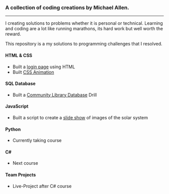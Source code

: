 ### A collection of coding creations by Michael Allen.
***

I creating solutions to problems whether it is personal or technical. Learning and coding are a lot like running marathons, its hard work but well worth the reward.

This repository is a my solutions to programming challenges that I resolved.

#### HTML & CSS

* Built a [login page](/HTML-CSS/Login-Page) using HTML
* Built [CSS Animation](/HTML-CSS/CSS-Animation)

#### SQL Database
* Built a [Community Library Database](/SQL/Library-Pratical) Drill

#### JavaScript
* Built a script to create a [slide show](/JavaScript/Image-Slide-Show) of images of the solar system

#### Python
* Currently taking course

#### C\# 
* Next course

#### Team Projects
* Live-Project after C# course


